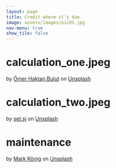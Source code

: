 ```yaml
---
layout: page
title: Credit where it's due
image: assets/images/pic01.jpg
nav-menu: true
show_tile: false
---
```


# calculation_one.jpeg
by <a href="https://unsplash.com/@omerhaktan?utm_source=unsplash&utm_medium=referral&utm_content=creditCopyText">Ömer Haktan Bulut</a> on <a href="https://unsplash.com/s/photos/calculator?utm_source=unsplash&utm_medium=referral&utm_content=creditCopyText">Unsplash</a>


# calculation_two.jpeg
 by <a href="https://unsplash.com/@setsj?utm_source=unsplash&utm_medium=referral&utm_content=creditCopyText">set.sj</a> on <a href="https://unsplash.com/s/photos/calculators?utm_source=unsplash&utm_medium=referral&utm_content=creditCopyText">Unsplash</a>
  
# maintenance
by <a href="https://unsplash.com/@markkoenig?utm_source=unsplash&utm_medium=referral&utm_content=creditCopyText">Mark König</a> on <a href="https://unsplash.com/s/photos/work-in-progress?utm_source=unsplash&utm_medium=referral&utm_content=creditCopyText">Unsplash</a>
  